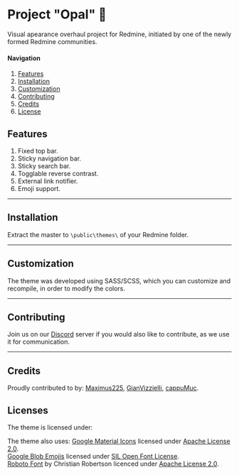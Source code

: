 # Project "Opal" :gem:
Visual apearance overhaul project for Redmine, initiated by one of the newly formed Redmine communities.  
#### Navigation
1. [Features](#features)
2. [Installation](#installation)
3. [Customization](#customization)
4. [Contributing](#contributing)
5. [Credits](#credits)
6. [License](#license)

## Features
1. Fixed top bar.  
2. Sticky navigation bar.  
3. Sticky search bar.  
4. Togglable reverse contrast.  
5. External link notifier.  
6. Emoji support.  

___
## Installation
Extract the master to `\public\themes\` of your Redmine folder.

___
## Customization
The theme was developed using SASS/SCSS, which you can customize and recompile, in order to modify the colors.

___
## Contributing
Join us on our [Discord](https://discord.me/redmine) server if you would also like to contribute, as we use it for communication.

___
## Credits
Proudly contributed to by: [Maximus225](https://github.com/Maximus225/), [GianVizzielli](https://github.com/GianVizzielli), [cappuMuc](https://github.com/cappuMUC).

## Licenses
The theme is licensed under:

The theme also uses:
[Google Material Icons](https://github.com/google/material-design-icons/tree/master/iconfont) licensed under [Apache License 2.0](http://www.apache.org/licenses/LICENSE-2.0.txt).  
[Google Blob Emojis](https://github.com/googlei18n/noto-emoji) licensed under [SIL Open Font License](https://github.com/googlei18n/noto-emoji/blob/master/fonts/LICENSE).  
[Roboto Font](https://fonts.google.com/specimen/Roboto) by Christian Robertson licenced under [Apache License 2.0](http://www.apache.org/licenses/LICENSE-2.0.txt).  
